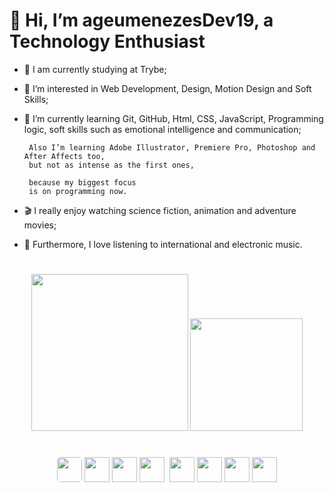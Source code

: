 # 👋 Hi, I’m ageumenezesDev19, a Technology Enthusiast
- 📗 I am currently studying at Trybe;
- 👀 I’m interested in Web Development, Design, Motion Design and Soft Skills;
- 🌱 I’m currently learning Git, GitHub, Html, CSS, JavaScript, Programming logic,
     soft skills such as emotional intelligence and communication;
     
       Also I’m learning Adobe Illustrator, Premiere Pro, Photoshop and After Affects too,
       but not as intense as the first ones, 
     
       because my biggest focus
       is on programming now.

- 🎬 I really enjoy watching science fiction, animation and adventure movies;
- 🎵 Furthermore, I love listening to international and electronic music.

#


<div style="text-align: center;">
    <img height="251em" src="https://github-readme-stats.vercel.app/api?username=ageumenezesDev19&show_icons=true&theme=radical&title_color=green">
    <img height="180em" src="https://github-readme-stats.vercel.app/api/top-langs/?username=ageumenezesDev19&layout=compact&theme=radical&card_width=446px">
</div>

#

<div style="text-align: center;">
    <img src="https://cdn.jsdelivr.net/gh/devicons/devicon/icons/javascript/javascript-original.svg" width="40px" style="border-radius: 5px;"/>
    <img src="https://cdn.jsdelivr.net/gh/devicons/devicon/icons/html5/html5-plain-wordmark.svg" width="40px"/>
    <img src="https://cdn.jsdelivr.net/gh/devicons/devicon/icons/css3/css3-plain-wordmark.svg" width="40px"/>
    <img src="https://cdn.jsdelivr.net/gh/devicons/devicon/icons/vscode/vscode-original.svg" width="40px" style="margin-right: 1%;"/>
    <img src="https://cdn.jsdelivr.net/gh/devicons/devicon/icons/premierepro/premierepro-original.svg" width="40px"/>
    <img src="https://cdn.jsdelivr.net/gh/devicons/devicon/icons/aftereffects/aftereffects-original.svg" width="40px"/>
    <img src="https://cdn.jsdelivr.net/gh/devicons/devicon/icons/photoshop/photoshop-plain.svg" width="40px"/>
    <img src="https://cdn.jsdelivr.net/gh/devicons/devicon/icons/illustrator/illustrator-plain.svg" width="40px"/>
</div>


#

